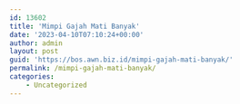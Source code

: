```yaml
---
id: 13602
title: 'Mimpi Gajah Mati Banyak'
date: '2023-04-10T07:10:24+00:00'
author: admin
layout: post
guid: 'https://bos.awn.biz.id/mimpi-gajah-mati-banyak/'
permalink: /mimpi-gajah-mati-banyak/
categories:
    - Uncategorized
---
```


